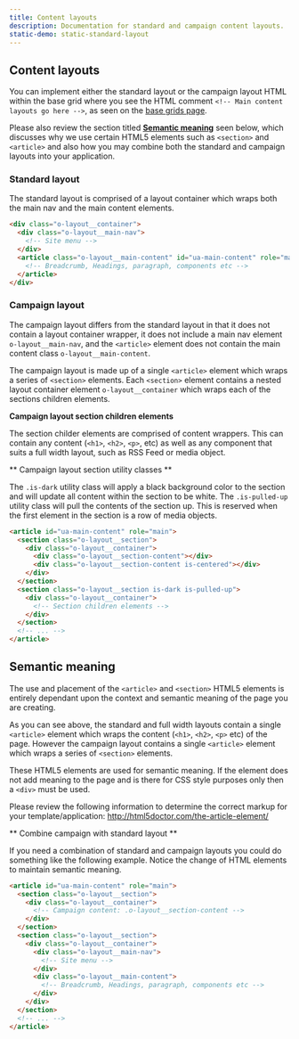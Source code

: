 ```yaml
---
title: Content layouts
description: Documentation for standard and campaign content layouts.
static-demo: static-standard-layout
---
```


## Content layouts

You can implement either the standard layout or the campaign layout HTML within the base grid where you see the HTML comment `<!-- Main content layouts go here -->`, as seen on the [base grids page](grid.html).

Please also review the section titled **[Semantic meaning](#semantic-meaning)** seen below, which discusses why we use certain HTML5 elements such as `<section>` and `<article>` and also how you may combine both the standard and campaign layouts into your application.

### Standard layout

The standard layout is comprised of a layout container which wraps both the main nav and the main content elements.

```html
<div class="o-layout__container">
  <div class="o-layout__main-nav">
    <!-- Site menu -->
  </div>
  <article class="o-layout__main-content" id="ua-main-content" role="main">
    <!-- Breadcrumb, Headings, paragraph, components etc -->
  </article>
</div>
```

### Campaign layout

The campaign layout differs from the standard layout in that it does not contain a layout container wrapper, it does not include a main nav element `o-layout__main-nav`, and the `<article>` element does not contain the main content class `o-layout__main-content`.

The campaign layout is made up of a single `<article>` element which wraps a series of `<section>` elements. Each `<section>` element contains a nested layout container element `o-layout__container` which wraps each of the sections children elements. 

**Campaign layout section children elements**

The section childer elements are comprised of content wrappers. This can contain any content (`<h1>`, `<h2>`, `<p>`, etc) as well as any component that suits a full width layout, such as RSS Feed or media object.

** Campaign layout section utility classes **

The `.is-dark` utility class will apply a black background color to the section and will update all content within the section to be white. The `.is-pulled-up` utility class will pull the contents of the section up. This is reserved when the first element in the section is a row of media objects.

```html
<article id="ua-main-content" role="main">
  <section class="o-layout__section">
    <div class="o-layout__container">
      <div class="o-layout__section-content"></div>
      <div class="o-layout__section-content is-centered"></div>
    </div>
  </section>
  <section class="o-layout__section is-dark is-pulled-up">
    <div class="o-layout__container">
      <!-- Section children elements -->
    </div>
  </section>
  <!-- ... -->
</article>
```


## Semantic meaning

The use and placement of the `<article>` and `<section>` HTML5 elements is entirely dependant upon the context and semantic meaning of the page you are creating.

As you can see above, the standard and full width layouts contain a single `<article>` element which wraps the content (`<h1>`, `<h2>`, `<p>` etc) of the page. However the campaign layout contains a single `<article>` element which wraps a series of `<section>` elements. 

These HTML5 elements are used for semantic meaning. If the element does not add meaning to the page and is there for CSS style purposes only then a `<div>` must be used.

Please review the following information to determine the correct markup for your template/application: http://html5doctor.com/the-article-element/

** Combine campaign with standard layout ** 

If you need a combination of standard and campaign layouts you could do something like the following example. Notice the change of HTML elements to maintain semantic meaning.

```html
<article id="ua-main-content" role="main">
  <section class="o-layout__section">
    <div class="o-layout__container">
      <!-- Campaign content: .o-layout__section-content -->
    </div>
  </section>
  <section class="o-layout__section">
    <div class="o-layout__container">
      <div class="o-layout__main-nav">
        <!-- Site menu -->
      </div>
      <div class="o-layout__main-content">
        <!-- Breadcrumb, Headings, paragraph, components etc -->
      </div>
    </div>
  </section>
  <!-- ... -->
</article>
```
